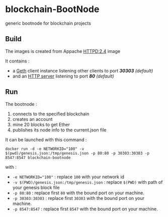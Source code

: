 # blockchain-BootNode
generic bootnode for blockchain projects

## Build

The images is created from Appache [HTTPD:2.4](https://github.com/docker-library/httpd/blob/12bf8c8883340c98b3988a7bade8ef2d0d6dcf8a/2.4/Dockerfile) image

It contains :
- a [Geth](https://github.com/ethereum/go-ethereum/wiki/geth) client instance listening other clients to port ***30303*** *(default)*
- and an [HTTP server](http://wiki.apache.org/httpd/) listening to port ***80*** *(default)*

## Run

The bootnode :

1. connects to the specified blockchain 
2. creates an account 
3. mine 20 blocks to get Ether
4. publishes its node info to the current.json file

It can be launched with this command : 
```
docker run -d -e NETWORKID="100" -v $(pwd)/genesis.json:/tmp/genesis.json -p 80:80 -p 30303:30303 -p 8547:8547 blockchain-bootnode
```
with : 

* ```-e NETWORKID="100"``` : replace ```100``` with your network id
* ```-v $(PWD)/genesis.json:/tmp/genesis.json``` : replace ```$(PWD)``` with path of your genesis block file
* ```-p 80:80``` : replace first ```80``` with the bound port on your machine.
* ```-p 30303:30303``` : replace first ```30303``` with the bound port on your machine.
* ```-p 8547:8547``` : replace first ```8547``` with the bound port on your machine.

